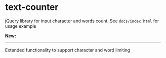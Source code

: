 # text-counter
jQuery library for input character and words count. See `docs/index.html` for usage example

**New:**
___
Extended functionality to support character and word limiting